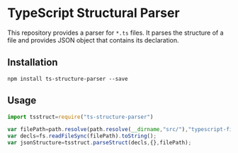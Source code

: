 # TypeScript Structural Parser

This repository provides a parser for `*.ts` files. It parses the structure of a file and provides JSON object that contains its declaration.

## Installation

```
npm install ts-structure-parser --save
```

## Usage

```js
import tsstruct=require("ts-structure-parser")

var filePath=path.resolve(path.resolve(__dirname,"src/"),"typescript-file.ts");
var decls=fs.readFileSync(filePath).toString();
var jsonStructure=tsstruct.parseStruct(decls,{},filePath);
```
